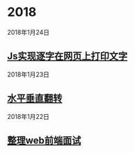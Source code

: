 # 2018
 2018年1月24日
## [Js实现逐字在网页上打印文字](https://mediumwave120.github.io/2018/web/demo2.html)
 2018年1月23日
## [水平垂直翻转 ](https://mediumwave120.github.io/2018/web/)
 2018年1月22日
## [整理web前端面试](https://mediumwave120.github.io/2018/webFrontInterview/)
